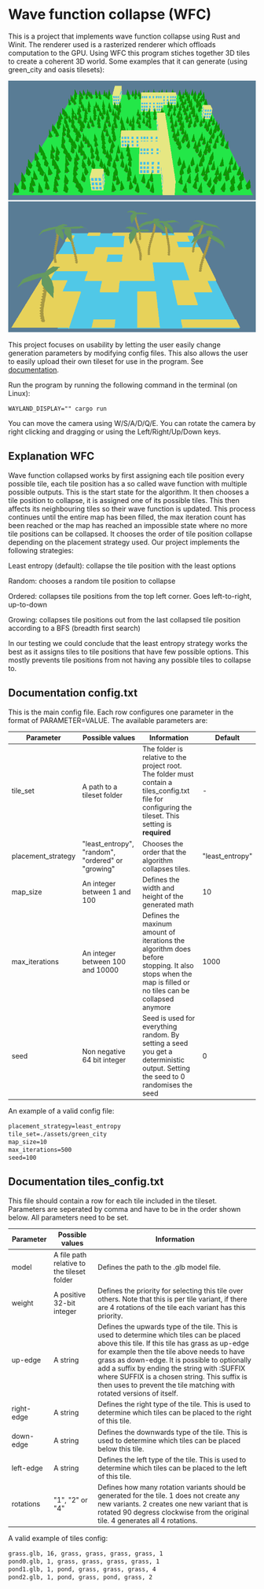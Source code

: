 # Wave function collapse (WFC)
This is a project that implements wave function collapse using Rust and Winit. The renderer used is a rasterized renderer which offloads computation to the GPU. Using WFC this program stiches together 3D tiles to create a coherent 3D world. Some examples that it can generate (using green_city and oasis tilesets):

![Green City Example](docs/green_city_example.png)
![Oasis Example](docs/oasis_example.png)

This project focuses on usability by letting the user easily change generation parameters by modifying config files. This also allows the user to easily upload their own tileset for use in the program. See [documentation](#documentation-configtxt).

Run the program by running the following command in the terminal (on Linux):

```
WAYLAND_DISPLAY="" cargo run
```

You can move the camera using W/S/A/D/Q/E. You can rotate the camera by right clicking and dragging or using the Left/Right/Up/Down keys.

## Explanation WFC
Wave function collapsed works by first assigning each tile position every possible tile, each tile position has a so called wave function with multiple possible outputs. This is the start state for the algorithm. It then chooses a tile position to collapse, it is assigned one of its possible tiles. This then affects its neighbouring tiles so their wave function is updated. This process continues until the entire map has been filled, the max iteration count has been reached or the map has reached an impossible state where no more tile positions can be collapsed. It chooses the order of tile position collapse depending on the placement strategy used. Our project implements the following strategies:

Least entropy (default): collapse the tile position with the least options

Random: chooses a random tile position to collapse

Ordered: collapses tile positions from the top left corner. Goes left-to-right, up-to-down

Growing: collapses tile positions out from the last collapsed tile position according to a BFS (breadth first search)

In our testing we could conclude that the least entropy strategy works the best as it assigns tiles to tile positions that have few possible options. This mostly prevents tile positions from not having any possible tiles to collapse to.

## Documentation config.txt

This is the main config file. Each row configures one parameter in the format of PARAMETER=VALUE. The available parameters are:

|Parameter  |Possible values|Information|Default|
|-----------|---------------|-----------|--|
|tile_set   |A path to a tileset folder |The folder is relative to the project root. The folder must contain a tiles_config.txt file for configuring the tileset. This setting is **required**|-|
|placement_strategy|"least_entropy", "random", "ordered" or "growing"| Chooses the order that the algorithm collapses tiles.| "least_entropy"|
|map_size|An integer between 1 and 100|Defines the width and height of the generated math|10|
|max_iterations|An integer between 100 and 10000|Defines the maxinum amount of iterations the algorithm does before stopping. It also stops when the map is filled or no tiles can be collapsed anymore|1000|
|seed|Non negative 64 bit integer|Seed is used for everything random. By setting a seed you get a deterministic output. Setting the seed to 0 randomises the seed|0|

An example of a valid config file:
```
placement_strategy=least_entropy
tile_set=./assets/green_city
map_size=10
max_iterations=500
seed=100
```

## Documentation tiles_config.txt

This file should contain a row for each tile included in the tileset. Parameters are seperated by comma and have to be in the order shown below. All parameters need to be set.

|Parameter  |Possible values|Information|
|-----------|---------------|-----------|
|model|A file path relative to the tileset folder|Defines the path to the .glb model file.|
|weight|A positive 32-bit integer|Defines the priority for selecting this tile over others. Note that this is per tile variant, if there are 4 rotations of the tile each variant has this priority.|
|up-edge|A string|Defines the upwards type of the tile. This is used to determine which tiles can be placed above this tile. If this tile has grass as up-edge for example then the tile above needs to have grass as down-edge. It is possible to optionally add a suffix by ending the string with :SUFFIX where SUFFIX is a chosen string. This suffix is then uses to prevent the tile matching with rotated versions of itself.|
|right-edge|A string|Defines the right type of the tile. This is used to determine which tiles can be placed to the right of this tile.|
|down-edge|A string|Defines the downwards type of the tile. This is used to determine which tiles can be placed below this tile.|
|left-edge|A string|Defines the left type of the tile. This is used to determine which tiles can be placed to the left of this tile.|
|rotations|"1", "2" or "4"|Defines how many rotation variants should be generated for the tile. 1 does not create any new variants. 2 creates one new variant that is rotated 90 degress clockwise from the original tile. 4 generates all 4 rotations.

A valid example of tiles config:
```
grass.glb, 16, grass, grass, grass, grass, 1
pond0.glb, 1, grass, grass, grass, grass, 1
pond1.glb, 1, pond, grass, grass, grass, 4
pond2.glb, 1, pond, grass, pond, grass, 2
```